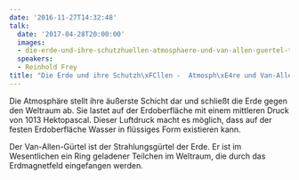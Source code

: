 ```yaml
---
date: '2016-11-27T14:32:48'
talk:
  date: '2017-04-28T20:00:00'
  images:
  - die-erde-und-ihre-schutzhuellen-atmosphaere-und-van-allen-guertel-title.jpg
  speakers:
  - Reinhold Frey
title: "Die Erde und ihre Schutzh\xFCllen -  Atmosph\xE4re und Van-Allen-G\xFCrtel"
---
```

Die Atmosphäre stellt ihre äußerste Schicht dar und schließt die Erde gegen den Weltraum ab. Sie lastet auf der Erdoberfläche mit einem mittleren Druck von 1013 Hektopascal. Dieser Luftdruck macht es möglich, dass auf der festen Erdoberfläche Wasser in flüssiges Form existieren kann.

Der Van-Allen-Gürtel ist der Strahlungsgürtel der Erde. Er ist im Wesentlichen ein Ring geladener Teilchen im Weltraum, die durch das Erdmagnetfeld eingefangen werden.

